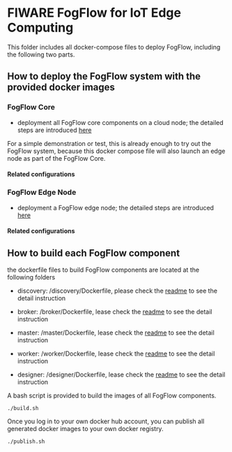 # FIWARE FogFlow for IoT Edge Computing


This folder includes all docker-compose files to deploy FogFlow, including the following two parts.  

## How to deploy the FogFlow system with the provided docker images

### FogFlow Core

- deployment all FogFlow core components on a cloud node; the detailed steps are introduced [here](https://fogflow.readthedocs.io/en/latest/setup.html)

For a simple demonstration or test, this is already enough to try out the FogFlow system, because this docker compose file will also launch an edge node as part of the FogFlow Core. 

#### Related configurations




### FogFlow Edge Node

- deployment a FogFlow edge node; the detailed steps are introduced [here](https://fogflow.readthedocs.io/en/latest/edge.html)

#### Related configurations


## How to build each FogFlow component

the dockerfile files to build FogFlow components are located at the following folders

- discovery: /discovery/Dockerfile, please check the [readme](https://github.com/smartfog/fogflow/tree/master/discovery) to see the detail instruction
	
- broker: /broker/Dockerfile, lease check the [readme](https://github.com/smartfog/fogflow/tree/master/broker) to see the detail instruction
	
- master: /master/Dockerfile, lease check the [readme](https://github.com/smartfog/fogflow/tree/master/master) to see the detail instruction
	
- worker: /worker/Dockerfile, lease check the [readme](https://github.com/smartfog/fogflow/tree/master/worker) to see the detail instruction
	
- designer: /designer/Dockerfile, lease check the [readme](https://github.com/smartfog/fogflow/tree/master/designer) to see the detail instruction

A bash script is provided to build the images of all FogFlow components. 

```console
./build.sh
```

Once you log in to your own docker hub account, you can publish all generated docker images to your own docker registry. 

```console
./publish.sh
```


